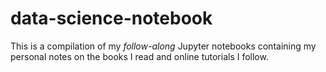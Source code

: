 # data-science-notebook

This is a compilation of my *follow-along* Jupyter notebooks containing my personal notes on the books I read and online tutorials I follow.
